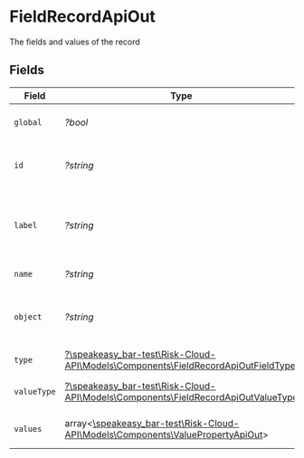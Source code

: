 # FieldRecordApiOut

The fields and values of the record


## Fields

| Field                                                                                                                                     | Type                                                                                                                                      | Required                                                                                                                                  | Description                                                                                                                               | Example                                                                                                                                   |
| ----------------------------------------------------------------------------------------------------------------------------------------- | ----------------------------------------------------------------------------------------------------------------------------------------- | ----------------------------------------------------------------------------------------------------------------------------------------- | ----------------------------------------------------------------------------------------------------------------------------------------- | ----------------------------------------------------------------------------------------------------------------------------------------- |
| `global`                                                                                                                                  | *?bool*                                                                                                                                   | :heavy_minus_sign:                                                                                                                        | Whether the field is global                                                                                                               | false                                                                                                                                     |
| `id`                                                                                                                                      | *?string*                                                                                                                                 | :heavy_minus_sign:                                                                                                                        | The unique ID of this Risk Cloud resource                                                                                                 | a1b2c3d4                                                                                                                                  |
| `label`                                                                                                                                   | *?string*                                                                                                                                 | :heavy_minus_sign:                                                                                                                        | The label of the field as shown on the record                                                                                             | Enter the Risk Severity based on your assessment                                                                                          |
| `name`                                                                                                                                    | *?string*                                                                                                                                 | :heavy_minus_sign:                                                                                                                        | The name of the field                                                                                                                     | Risk Severity                                                                                                                             |
| `object`                                                                                                                                  | *?string*                                                                                                                                 | :heavy_minus_sign:                                                                                                                        | Identifies the type of object this data represents                                                                                        | field                                                                                                                                     |
| `type`                                                                                                                                    | [?\speakeasy_bar-test\Risk-Cloud-API\Models\Components\FieldRecordApiOutFieldType](../../Models/Components/FieldRecordApiOutFieldType.md) | :heavy_minus_sign:                                                                                                                        | The type of the field                                                                                                                     | SELECT                                                                                                                                    |
| `valueType`                                                                                                                               | [?\speakeasy_bar-test\Risk-Cloud-API\Models\Components\FieldRecordApiOutValueType](../../Models/Components/FieldRecordApiOutValueType.md) | :heavy_minus_sign:                                                                                                                        | The type of the field value                                                                                                               | OPTION                                                                                                                                    |
| `values`                                                                                                                                  | array<[\speakeasy_bar-test\Risk-Cloud-API\Models\Components\ValuePropertyApiOut](../../Models/Components/ValuePropertyApiOut.md)>         | :heavy_minus_sign:                                                                                                                        | The values of the record field                                                                                                            |                                                                                                                                           |